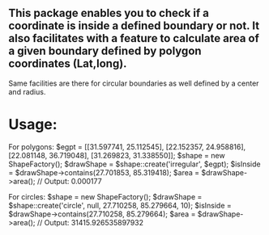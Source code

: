 ## This package enables you to check if a coordinate is inside a defined boundary or not. It also facilitates with a feature to calculate area of a given boundary defined by polygon coordinates (Lat,long).
   Same facilities are there for circular boundaries as well defined by a center and radius.

# Usage:

For polygons:
$egpt = [[31.597741, 25.112545], [22.152357, 24.958816], [22.081148, 36.719048], [31.269823, 31.338550]];
$shape = new ShapeFactory();
$drawShape = $shape::create('irregular', $egpt);
$isInside  = $drawShape->contains(27.701853, 85.319418);
$area = $drawShape->area(); // Output: 0.000177

For circles:
$shape = new ShapeFactory();
$drawShape = $shape::create('circle', null, 27.710258, 85.279664, 10);
$isInside  = $drawShape->contains(27.710258, 85.279664);
$area = $drawShape->area(); // Output: 31415.926535897932
